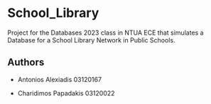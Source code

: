 # School_Library

Project for the Databases 2023 class in NTUA ECE that simulates a Database for a School Library Network in Public Schools.

## Authors
- Antonios Alexiadis 03120167

- Charidimos Papadakis 03120022





